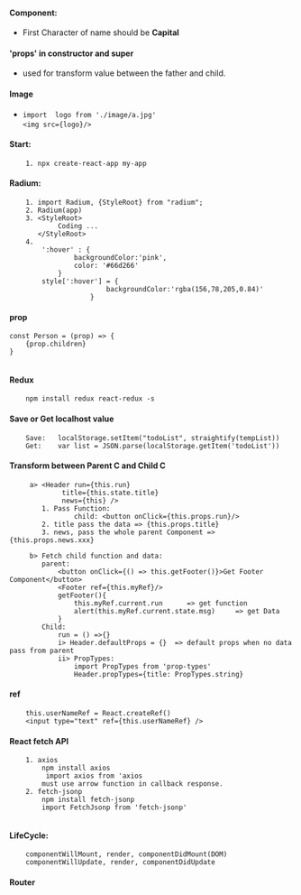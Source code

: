 #### Component:
* First Character of name should be **Capital**

#### 'props' in constructor and super
* used for transform value between the father and child.

#### Image
*  `import  logo from './image/a.jpg'` <br>
    `<img src={logo}/>`

#### Start:
```
    1. npx create-react-app my-app

```
#### Radium:
```
    1. import Radium, {StyleRoot} from "radium";
    2. Radium(app)
    3. <StyleRoot>
            Coding ... 
       </StyleRoot>
    4. 
        ':hover' : {
                backgroundColor:'pink',
                color: '#66d266'
            }
        style[':hover'] = {
                        backgroundColor:'rgba(156,78,205,0.84)'
                    }
```

#### prop
```
const Person = (prop) => {
    {prop.children}
}
    
```

#### Redux
```
    npm install redux react-redux -s
```

#### Save or Get localhost value
```
    Save:   localStorage.setItem("todoList", straightify(tempList))
    Get:    var list = JSON.parse(localStorage.getItem('todoList'))
```

#### Transform between Parent C and Child C
```
     a> <Header run={this.run} 
             title={this.state.title}        
             news={this} />
        1. Pass Function: 
                child: <button onClick={this.props.run}/>
        2. title pass the data => {this.props.title}
        3. news, pass the whole parent Component => {this.props.news.xxx}
     
     b> Fetch child function and data:
        parent:
            <button onClick={() => this.getFooter()}>Get Footer Component</button>
            <Footer ref={this.myRef}/>
            getFooter(){ 
                this.myRef.current.run      => get function
                alert(this.myRef.current.state.msg)     => get Data
            }
        Child: 
            run = () =>{}
            i> Header.defaultProps = {}  => default props when no data pass from parent
            ii> PropTypes:
                import PropTypes from 'prop-types'
                Header.propTypes={title: PropTypes.string} 
```

#### ref
```
    this.userNameRef = React.createRef()
    <input type="text" ref={this.userNameRef} />
```

#### React fetch API
```
    1. axios
        npm install axios
         import axios from 'axios
        must use arrow function in callback response.
    2. fetch-jsonp
        npm install fetch-jsonp
        import FetchJsonp from 'fetch-jsonp'
        

```
#### LifeCycle:
```
    componentWillMount, render, componentDidMount(DOM)
    componentWillUpdate, render, componentDidUpdate
```
#### Router
```
    
```
